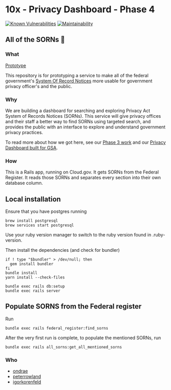 # 10x - Privacy Dashboard - Phase 4

[![Known Vulnerabilities](https://snyk.io/test/github/18F/all_sorns/badge.svg)](https://snyk.io/test/github/18F/all_sorns)
[![Maintainability](https://api.codeclimate.com/v1/badges/c24db1125b3c714fbf9d/maintainability)](https://codeclimate.com/github/18F/all_sorns/maintainability)
## All of the SORNs 🎵

### What
[Prototype](https://all-sorns.app.cloud.gov/search)

This repository is for prototyping a service to make all of the federal government's [System Of Record Notices](https://www.gsa.gov/reference/gsa-privacy-program/systems-of-records-privacy-act) more usable for government privacy officer's and the public.

### Why
We are building a dashboard for searching and exploring Privacy Act System of Records Notices (SORNs). This service will give privacy offices and their staff a better way to find SORNs using targeted search, and provides the public with an interface to explore and understand government privacy practices.

To read more about how we got here, see our [Phase 3 work](https://github.com/18F/privacy-tools/blob/master/README.md) and our [Privacy Dashboard built for GSA](https://cg-9341b8ea-025c-4fe2-aa6c-850edbebc499.app.cloud.gov/site/18f/privacy-dashboard/).

### How
This is a Rails app, running on Cloud.gov. It gets SORNs from the Federal Register. It reads those SORNs and separates every section into their own database column.


## Local installation

Ensure that you have postgres running
```
brew install postgresql
brew services start postgresql 
```

Use your ruby version manager to switch to the ruby version found in .ruby-version. 

Then install the dependencies (and check for bundler)
```
if ! type "$bundler" > /dev/null; then
  gem install bundler
fi
bundle install
yarn install --check-files

bundle exec rails db:setup
bundle exec rails server
```

## Populate SORNS from the Federal register
Run
```
bundle exec rails federal_register:find_sorns
```

After the very first run is complete, to populate the mentioned SORNs, run
```
bundle exec rails all_sorns:get_all_mentioned_sorns
```

### Who
- [ondrae](https://github.com/ondrae)
- [peterrowland](https://github.com/peterrowland)
- [igorkorenfeld](https://github.com/igorkorenfeld)

